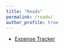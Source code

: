 ```yaml
---
title: "Reads"
permalink: /reads/
author_profile: true
---
```



* <a href="https://docs.google.com/spreadsheets/d/1tLWwg4lTzcZQm0YpEIN-SXuZceSM5pLB/edit?pli=1&gid=723875511#gid=723875511" target="_blank" rel="noopener noreferrer">Expense Tracker</a> <br>

